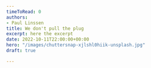 ```yaml
---
timeToRead: 0
authors:
- Paul Linssen
title: We don't pull the plug
excerpt: here the excerpt
date: 2022-10-11T22:00:00+00:00
hero: "/images/chuttersnap-xjlshl0hiik-unsplash.jpg"
draft: true

---
```

